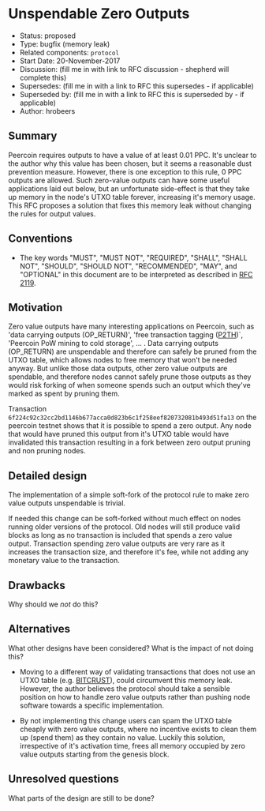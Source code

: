 # Unspendable Zero Outputs

- Status: proposed
- Type: bugfix (memory leak)
- Related components: `protocol`
- Start Date: 20-November-2017
- Discussion: (fill me in with link to RFC discussion - shepherd will complete this)
- Supersedes: (fill me in with a link to RFC this supersedes - if applicable)
- Superseded by: (fill me in with a link to RFC this is superseded by - if applicable)
- Author: hrobeers

## Summary

Peercoin requires outputs to have a value of at least 0.01 PPC.
It's unclear to the author why this value has been chosen, but it seems a reasonable dust prevention measure.
However, there is one exception to this rule, 0 PPC outputs are allowed.
Such zero-value outputs can have some useful applications laid out below, but an unfortunate side-effect is that they take up memory in the node's UTXO table forever, increasing it's memory usage.
This RFC proposes a solution that fixes this memory leak without changing the rules for output values.


## Conventions
- The key words "MUST", "MUST NOT", "REQUIRED", "SHALL", "SHALL NOT", "SHOULD", "SHOULD NOT", "RECOMMENDED", "MAY", and "OPTIONAL" in this document are to be interpreted as described in [RFC 2119](http://tools.ietf.org/html/rfc2119).


## Motivation

Zero value outputs have many interesting applications on Peercoin, such as 'data carrying outputs (OP_RETURN)', 'free transaction tagging ([P2TH](https://peerassets.github.io/P2TH/))`, 'Peercoin PoW mining to cold storage', ... .
Data carrying outputs (OP_RETURN) are unspendable and therefore can safely be pruned from the UTXO table, which allows nodes to free memory that won't be needed anyway.
But unlike those data outputs, other zero value outputs are spendable, and therefore nodes cannot safely prune those outputs as they would risk forking of when someone spends such an output which they've marked as spent by pruning them.

Transaction `6f224c92c32cc2bd1146b677acca0d823b6c1f258eef820732081b493d51fa13` on the peercoin testnet shows that it is possible to spend a zero output.
Any node that would have pruned this output from it's UTXO table would have invalidated this transaction resulting in a fork between zero output pruning and non pruning nodes.


## Detailed design

The implementation of a simple soft-fork of the protocol rule to make zero value outputs unspendable is trivial.

If needed this change can be soft-forked without much effect on nodes running older versions of the protocol.
Old nodes will still produce valid blocks as long as no transaction is included that spends a zero value output.
Transaction spending zero value outputs are very rare as it increases the transaction size, and therefore it's fee, while not adding any monetary value to the transaction.

## Drawbacks

Why should we *not* do this?

## Alternatives

What other designs have been considered? What is the impact of not doing this?

- Moving to a different way of validating transactions that does not use an UTXO table (e.g. [BITCRUST](https://bitcrust.org/)), could circumvent this memory leak. However, the author believes the protocol should take a sensible position on how to handle zero value outputs rather than pushing node software towards a specific implementation.

- By not implementing this change users can spam the UTXO table cheaply with zero value outputs, where no incentive exists to clean them up (spend them) as they contain no value. Luckily this solution, irrespective of it's activation time, frees all memory occupied by zero value outputs starting from the genesis block.

## Unresolved questions

What parts of the design are still to be done?
